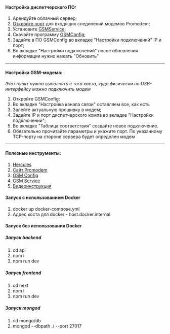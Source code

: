 #### Настройка диспетчерского ПО:
1. Арендуйте облачный сервер;
2. [Откройте порт](https://timeweb.cloud/docs/windows-guides/otkrytie-portov-v-brandmauehre-windows-server) для входящих соединений модемов Promodem;
3. Установите [GSMService](https://promodem.ru/produkty/po-dlya-modemov-serii-gsm-i-3g/sluzhba-dannykh-gsmservice-.html); 
4. Скачайте программу [GSMConfig](https://promodem.ru/produkty/po-dlya-nb-iot-3g-gprs-loggery/servisnoe-po-promodem-config.html);
5. Задайте в ПО GSMConfig во вкладке "Настройки подключений" IP и порт;
6. Во вкладке "Настройки подключений" после обновления информации нужно нажать "Обновить"
--------

#### Настройка GSM-модема:
*Этот пункт нужно выполнять с того хоста, куда физически по USB-интерфейсу можно подключить модем*
1. Откройте GSMConfig;
2. Во вкладке "Настройка канала связи" оставляем все, как есть
3. Залейте актуальную прошивку в модем;
4. Задайте IP и порт диспетчерского компа во вкладке "Настройки подключений";
5. Во вкладке "Таблица соответствия" создайте новое подключение. 
6. Обязательно прочитайте параметры и укажите порт. По указанному TCP-порту на стороне сервера будет определен модем
-------

#### Полезные инструменты:
1. [Hercules](https://www.hw-group.com/software/hercules-setup-utility)
2. [Сайт Promodem](https://promodem.ru/)
3. [GSM Config](https://promodem.ru/produkty/po-dlya-nb-iot-3g-gprs-loggery/servisnoe-po-promodem-config.html)
4. [GSM Service](https://promodem.ru/produkty/po-dlya-modemov-serii-gsm-i-3g/sluzhba-dannykh-gsmservice-.html)
5. [Видеоинструкция](https://www.youtube.com/watch?v=HPCJwuaTbRk)


#### Запуск c использованием Docker
1. docker up docker-compose.yml
2. Адрес хоста для docker - host.docker.internal


#### Запуск без использования Docker
##### Запуск backend
1. cd api
2. npm i
3. npm run dev
##### Запуск frontend
1. cd next 
2. npm i
3. npm run dev
##### Запуск mongod
1. cd mongo/db 
2. mongod --dbpath ./ --port 27017